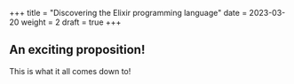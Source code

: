 +++
title = "Discovering the Elixir programming language"
date = 2023-03-20
weight = 2
draft = true
+++

## An exciting proposition!
This is what it all comes down to!

